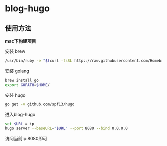 # blog-hugo

## 使用方法
**mac下构建项目**

安装 brew
```bash
/usr/bin/ruby -e "$(curl -fsSL https://raw.githubusercontent.com/Homebrew/install/master/install)"
```
安装 golang
```bash
brew install go
export GOPATH=$HOME/
```
安装 hugo
```bash
go get -v github.com/spf13/hugo
```

进入blog-hugo
```bash
set $URL = ip
hugo server --baseURL="$URL" --port 8080 --bind 0.0.0.0
```

访问当前ip:8080即可
